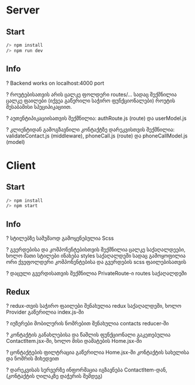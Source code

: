 
# Server
## Start
```bash
/> npm install
/> npm run dev
```
## Info
? Backend works on localhost:4000 port

? როუტებისათვის არის ცალკე ფოლდერი routes/... სადაც შექმნილია ცალკე ფაილები (იქვეა გაწერილი საჭირო ფუნქციონალები) როუტის შესაბამისი სპეციპიკაციით.

? აუთენტიპიკაციისათვის შექმნილია: authRoute.js (route) და userModel.js

? კლიენტიდან გამოგზავნილი კონტაქტზე დარეკვისთვის შექმნილია: validateContact.js (middleware), phoneCall.js (route) და phoneCallModel.js (model)

# Client
## Start
```bash
/> npm install
/> npm start
```
## Info
? სტილებზე სამუშაოდ გამოყენებულია Scss

? გვერდებისა და კომპონენტებისთვის შექმნილია ცალკე საქაღალდეები, ხოლო მათი სტილები ინახება styles საქაღალდეში სადაც გამოყოფილია ორი ქვეფოლდერი კომპონენტებისა და გვერდების scss ფაილებისათვის

? დაცული გვერდისათვის შექმნილია PrivateRoute-ი routes საქაღალდეში

## Redux
? redux-თვის საჭირო ფაილები შენახულია redux საქაღალდეში, ხოლო Provider გაწერილია index.js-ში

? იუზერები მობილურის ნომრებით შენახულია contacts reducer-ში

? კონტაქტის განახლებისა და წაშლის ფუნქციონალი გაკეთებულია ContactItem.jsx-ში, ხოლო მისი დამატების Home.jsx-ში

? ცონტაქტების ფილტრაცია გაწერილია Home.jsx-ში კონტაქტის სახელისა და ნომრის მიხედვით

? დარეკვისას სერვერზე ინფორმაცია იგზავნება ContactItem-დან, (კონტაქტის ღილაკზე დაჭერის შემდეგ)